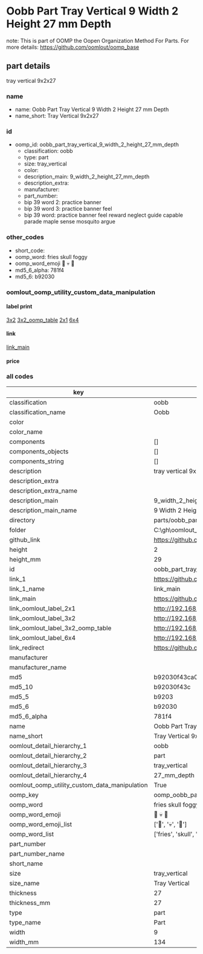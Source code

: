 # Oobb Part Tray Vertical 9 Width 2 Height 27 mm Depth  

note: This is part of OOMP the Oopen Organization Method For Parts. For more details: https://github.com/oomlout/oomp_base

##  part details
  



tray vertical 9x2x27



### name
* name: Oobb Part Tray Vertical 9 Width 2 Height 27 mm Depth
* name_short: Tray Vertical 9x2x27 
### id
* oomp_id: oobb_part_tray_vertical_9_width_2_height_27_mm_depth
  * classification: oobb
  * type: part
  * size: tray_vertical
  * color: 
  * description_main: 9_width_2_height_27_mm_depth
  * description_extra: 
  * manufacturer: 
  * part_number: 
  * bip 39 word 2: practice banner
  * bip 39 word 3: practice banner feel
  * bip 39 word: practice banner feel reward neglect guide capable parade maple sense mosquito argue

### other_codes
* short_code: 
* oomp_word: fries skull foggy
* oomp_word_emoji :fries: :skull: :foggy:
* md5_6_alpha: 781f4
* md5_6: b92030






### oomlout_oomp_utility_custom_data_manipulation
#### label print
[3x2](http://192.168.1.245:1112/?label=oomp%20781f4)
[3x2_oomp_table](http://192.168.1.108:1112/?label=oomp%20781f4)
[2x1](http://192.168.1.242:1112/?label=oomp%20781f4)
[6x4](http://192.168.1.55:1112/?label=oomp%20781f4)    

#### link

[link_main](https://github.com/oomlout/oomlout_oobb_version_4_generated_parts/tree/main/navigation_oomp/oobb/part/tray_vertical/9_width_2_height_27_mm_depth/part)                              

#### price







### all codes 
| key | value |  
| --- | --- |  
| classification | oobb |  
| classification_name | Oobb |  
| color |  |  
| color_name |  |  
| components | [] |  
| components_objects | [] |  
| components_string | [] |  
| description | tray vertical 9x2x27 |  
| description_extra |  |  
| description_extra_name |  |  
| description_main | 9_width_2_height_27_mm_depth |  
| description_main_name | 9 Width 2 Height 27 mm Depth |  
| directory | parts/oobb_part_tray_vertical_9_width_2_height_27_mm_depth |  
| folder | C:\gh\oomlout_oobb_version_4_generated_parts\parts\oobb_part_tray_vertical_9_width_2_height_27_mm_depth |  
| github_link | https://github.com/oomlout/oomlout_oomp_part_src/tree/main/parts/oobb_part_tray_vertical_9_width_2_height_27_mm_depth |  
| height | 2 |  
| height_mm | 29 |  
| id | oobb_part_tray_vertical_9_width_2_height_27_mm_depth |  
| link_1 | https://github.com/oomlout/oomlout_oobb_version_4_generated_parts/tree/main/navigation_oomp/oobb/part/tray_vertical/9_width_2_height_27_mm_depth/part |  
| link_1_name | link_main |  
| link_main | https://github.com/oomlout/oomlout_oobb_version_4_generated_parts/tree/main/navigation_oomp/oobb/part/tray_vertical/9_width_2_height_27_mm_depth/part |  
| link_oomlout_label_2x1 | http://192.168.1.242:1112/?label=oomp%20781f4 |  
| link_oomlout_label_3x2 | http://192.168.1.245:1112/?label=oomp%20781f4 |  
| link_oomlout_label_3x2_oomp_table | http://192.168.1.108:1112/?label=oomp%20781f4 |  
| link_oomlout_label_6x4 | http://192.168.1.55:1112/?label=oomp%20781f4 |  
| link_redirect | https://github.com/oomlout/oomlout_oobb_version_4_generated_parts/tree/main/parts/oobb_tray_vertical_09_02_27 |  
| manufacturer |  |  
| manufacturer_name |  |  
| md5 | b92030f43ca0043d9e4a0b8aa984954b |  
| md5_10 | b92030f43c |  
| md5_5 | b9203 |  
| md5_6 | b92030 |  
| md5_6_alpha | 781f4 |  
| name | Oobb Part Tray Vertical 9 Width 2 Height 27 mm Depth |  
| name_short | Tray Vertical 9x2x27  |  
| oomlout_detail_hierarchy_1 | oobb |  
| oomlout_detail_hierarchy_2 | part |  
| oomlout_detail_hierarchy_3 | tray_vertical |  
| oomlout_detail_hierarchy_4 | 27_mm_depth |  
| oomlout_oomp_utility_custom_data_manipulation | True |  
| oomp_key | oomp_oobb_part_tray_vertical_9_width_2_height_27_mm_depth |  
| oomp_word | fries skull foggy |  
| oomp_word_emoji | :fries: :skull: :foggy: |  
| oomp_word_emoji_list | [':fries:', ':skull:', ':foggy:'] |  
| oomp_word_list | ['fries', 'skull', 'foggy'] |  
| part_number |  |  
| part_number_name |  |  
| short_name |  |  
| size | tray_vertical |  
| size_name | Tray Vertical |  
| thickness | 27 |  
| thickness_mm | 27 |  
| type | part |  
| type_name | Part |  
| width | 9 |  
| width_mm | 134 |  
